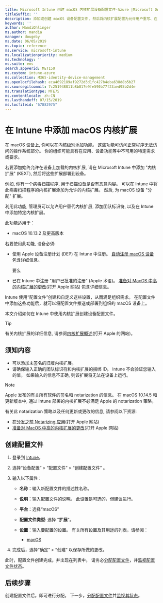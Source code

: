 ```yaml
---
title: Microsoft Intune 创建 macOS 内核扩展设备配置文件-Azure |Microsoft Docs
titleSuffix: ''
description: 添加或创建 macOS 设备配置文件, 然后将内核扩展配置为允许用户重写、在 Microsoft Intune 中添加团队标识符, 以及捆绑包和团队标识符。
keywords: ''
author: MandiOhlinger
ms.author: mandia
manager: dougeby
ms.date: 06/05/2019
ms.topic: reference
ms.service: microsoft-intune
ms.localizationpriority: medium
ms.technology: ''
ms.suite: ems
search.appverid: MET150
ms.custom: intune-azure
ms.collection: M365-identity-device-management
ms.openlocfilehash: eca4692189af9272d3d1fc427b4eba638d8b5b27
ms.sourcegitcommit: 7c251948811b8b817e9fe590b77f23aed95b2d4e
ms.translationtype: MTE75
ms.contentlocale: zh-CN
ms.lasthandoff: 07/15/2019
ms.locfileid: "67882975"
---
```

# <a name="add-macos-kernel-extensions-in-intune"></a>在 Intune 中添加 macOS 内核扩展

在 macOS 设备上, 你可以在内核级别添加功能。 这些功能可访问正常程序无法访问的操作系统部分。 你的组织可能具有在应用、设备功能等中不可用的特定需求或要求。 

若要添加始终允许在设备上加载的内核扩展, 请在 Microsoft Intune 中添加 "内核扩展" (KEXT), 然后将这些扩展部署到设备。

例如, 你有一个病毒扫描程序, 用于扫描设备是否有恶意内容。 可以在 Intune 中将此病毒扫描程序的内核扩展添加为允许的内核扩展。 然后, 为 macOS 设备 "分配" 扩展。

利用此功能, 管理员可以允许用户替代内核扩展, 添加团队标识符, 以及在 Intune 中添加特定内核扩展。

此功能适用于：

- macOS 10.13.2 及更高版本

若要使用此功能, 设备必须:

- 使用 Apple 设备注册计划 (DEP) 在 Intune 中注册。 [自动注册 macOS 设备](device-enrollment-program-enroll-macos.md)包含详细信息。

  要么

- 已在 Intune 中注册 "用户已批准的注册" (Apple 术语)。 [准备对 MacOS 中高的内核扩展的更改](https://support.apple.com/en-us/HT208019)(打开 Apple 网站) 包含详细信息。

Intune 使用“配置文件”创建和自定义这些设置，从而满足组织需求。 在配置文件中添加这些功能后，就可以将配置文件推送或部署到组织的 macOS 设备上。

本文介绍如何在 Intune 中使用内核扩展创建设备配置文件。

> [!TIP]
> 有关内核扩展的详细信息, 请参阅[内核扩展概述](https://developer.apple.com/library/archive/documentation/Darwin/Conceptual/KernelProgramming/Extend/Extend.html)(打开 Apple 的网站)。

## <a name="what-you-need-to-know"></a>须知内容

- 可以添加未签名的旧版内核扩展。
- 请确保输入正确的团队标识符和内核扩展的捆绑 ID。 Intune 不会验证您输入的值。 如果输入的信息不正确, 则该扩展将无法在设备上运行。

> [!NOTE]
> Apple 发布的有关所有软件的签名和 notarization 的信息。 在 macOS 10.14.5 和更新版本中, 通过 Intune 部署的内核扩展不必满足 Apple 的 notarization 策略。
>
> 有关此 notarization 策略以及任何更新或更改的信息, 请参阅以下资源:
>
> - [在分发之前 Notarizing 应用](https://developer.apple.com/documentation/security/notarizing_your_app_before_distribution)(打开 Apple 网站) 
> - [准备对 MacOS 中高的内核扩展的更改](https://support.apple.com/en-us/HT208019)(打开 Apple 网站)

## <a name="create-the-profile"></a>创建配置文件

1. 登录到 [Intune](https://go.microsoft.com/fwlink/?linkid=2090973)。
2. 选择“设备配置” > “配置文件” > “创建配置文件”    。
3. 输入以下属性：

    - **名称**：输入新配置文件的描述性名称。
    - **说明**：输入配置文件的说明。 此设置是可选的，但建议进行。
    - **平台**：选择“macOS” 
    - **配置文件类型**: 选择 "**扩展**"。
    - **设置**：输入要配置的设置。 有关所有设置及其用途的列表，请参阅：

        - [macOS](kernel-extensions-settings-macos.md)

4. 完成后，选择“确定”   > “创建”  以保存所做的更改。

此时，配置文件创建完成，并出现在列表中。 请务必[分配配置文件](device-profile-assign.md)，并[监视配置文件状态](device-profile-monitor.md)。

## <a name="next-steps"></a>后续步骤

创建配置文件后，即可进行分配。 下一步，[分配配置文件](device-profile-assign.md)并[监视其状态](device-profile-monitor.md)。
